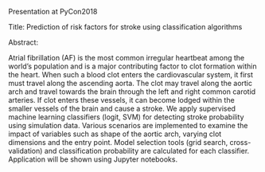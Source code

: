 Presentation at PyCon2018

Title: Prediction of risk factors for stroke using classification algorithms

Abstract:

Atrial fibrillation (AF) is the most common irregular heartbeat among the
 world’s population and is a major contributing factor to clot formation within the heart. When such a blood clot enters the cardiovascular system, it first must travel along the ascending aorta. The clot may travel along the aortic arch and travel towards the brain through the left and right common carotid arteries. If clot enters these vessels, it can become lodged within the smaller vessels of the brain and cause a stroke. We apply supervised machine learning classifiers (logit, SVM) for detecting stroke probability using simulation data. Various scenarios are implemented to examine the impact of variables such as shape of the aortic arch, varying clot dimensions and the entry point. Model selection tools (grid search, cross-validation) and classification probability are calculated for each classifier. Application will be shown using Jupyter notebooks. 

